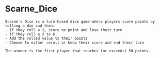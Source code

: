 # Scarne_Dice

	Scarne's Dice is a turn-based dice game where players score points by rolling a die and then:
	- If they roll a 1, score no point and lose their turn
	- If they roll a 2 to 6:
	- Add the rolled value to their points
	- Choose to either reroll or keep their score and end their turn

	The winner is the first player that reaches (or exceeds) 50 points.
  
